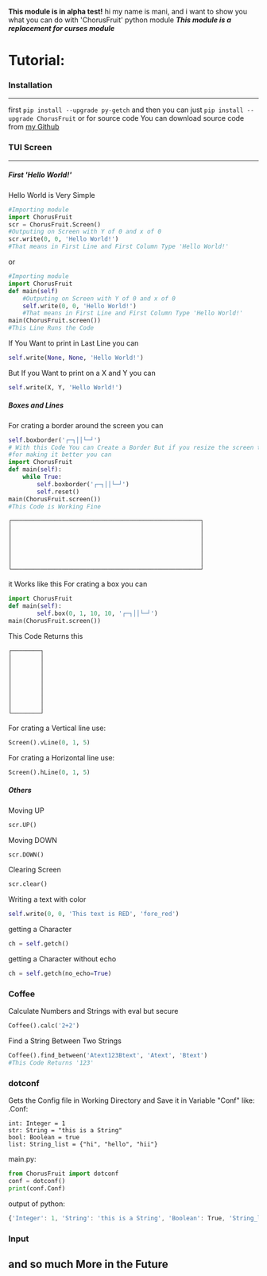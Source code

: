 **This module is in alpha test!**
hi my name is mani, and i want to show you what you can do with 'ChorusFruit' python module
***This module is a replacement for curses module***
# Tutorial:
### Installation
****
first `pip install --upgrade py-getch` and then
you can just `pip install --upgrade ChorusFruit`
or for source code You can download source code from [my Github](https:\\github.com\mani_farizi)
### TUI Screen
****
##### First 'Hello World!'
Hello World is Very Simple
```python 
#Importing module
import ChorusFruit
scr = ChorusFruit.Screen()
#Outputing on Screen with Y of 0 and x of 0
scr.write(0, 0, 'Hello World!')
#That means in First Line and First Column Type 'Hello World!'
```
or
```python 
#Importing module
import ChorusFruit
def main(self)
    #Outputing on Screen with Y of 0 and x of 0
    self.write(0, 0, 'Hello World!')
    #That means in First Line and First Column Type 'Hello World!'
main(ChorusFruit.screen())
#This Line Runs the Code
```
If You Want to print in Last Line you can 
```python 
self.write(None, None, 'Hello World!')
```
But If you Want to print on a X and Y you can
```python
self.write(X, Y, 'Hello World!')
```
##### Boxes and Lines
For crating a border around the screen you can
```python
self.boxborder('┌─┐││└─┘')
# With this Code You can Create a Border But if you resize the screen the code is not working corect
#for making it better you can
import ChorusFruit
def main(self):
    while True:
        self.boxborder('┌─┐││└─┘')
        self.reset()
main(ChorusFruit.screen())
#This Code is Working Fine
```
```text
┌─────────────────────────────────────────────────────┐
│                                                     │
│                                                     │
│                                                     │
│                                                     │
│                                                     │
│                                                     │
└─────────────────────────────────────────────────────┘
```
it Works like this
For crating a box you can
```python
import ChorusFruit
def main(self):
        self.box(0, 1, 10, 10, '┌─┐││└─┘')
main(ChorusFruit.screen())
```
This Code Returns this
```text
┌────────┐
│        │
│        │
│        │
│        │
│        │
│        │
│        │
│        │
└────────┘
```
For crating a Vertical line use:
```python
Screen().vLine(0, 1, 5)
```
For crating a Horizontal line use:
```python
Screen().hLine(0, 1, 5)
```
##### Others
Moving UP
```python
scr.UP()
```
Moving DOWN
```python
scr.DOWN()
```
Clearing Screen
```python
scr.clear()
```
Writing a text with color
```python
self.write(0, 0, 'This text is RED', 'fore_red')
```
getting a Character
```python
ch = self.getch()
```
getting a Character without echo
```python
ch = self.getch(no_echo=True)
```
### Coffee
Calculate Numbers and Strings with eval but secure
```python
Coffee().calc('2+2')
```
Find a String Between Two Strings
```python
Coffee().find_between('Atext123Btext', 'Atext', 'Btext')
#This Code Returns '123'
```
### dotconf
Gets the Config file in Working Directory and Save it in Variable "Conf"
like:
.Conf:
```json5
int: Integer = 1
str: String = "this is a String"
bool: Boolean = true
list: String_list = {"hi", "hello", "hii"}
```
main.py:
```python
from ChorusFruit import dotconf
conf = dotconf()
print(conf.Conf)
```
output of python:
```js
{'Integer': 1, 'String': 'this is a String', 'Boolean': True, 'String_list': ['hi', 'hello', 'hii']}
```
### Input
## and so much More in the Future